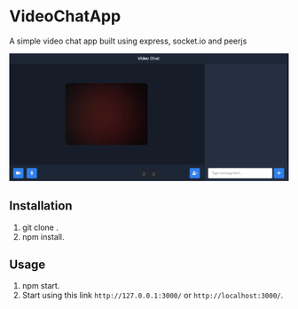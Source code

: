 # VideoChatApp

A simple video chat app built using express, socket.io and peerjs

![IMG](./screenshot.png)

## Installation

1. git clone .
2. npm install.

## Usage

1. npm start.
2. Start using this link `http://127.0.0.1:3000/` or `http://localhost:3000/`.